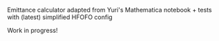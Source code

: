 Emittance calculator adapted from Yuri's Mathematica notebook + tests with (latest) simplified HFOFO config

Work in progress!